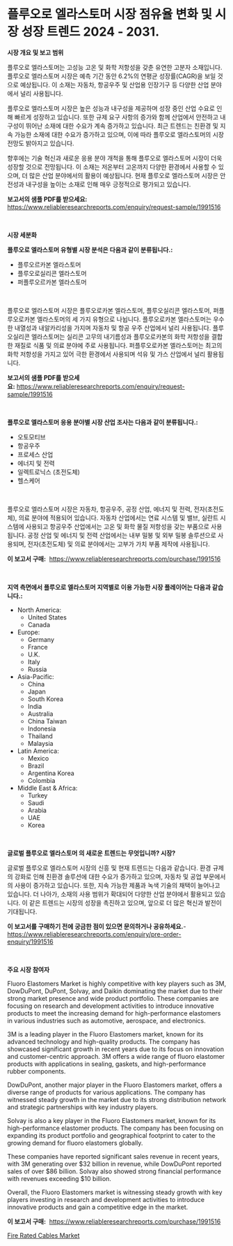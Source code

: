 <p><h1>플루오로 엘라스토머 시장 점유율 변화 및 시장 성장 트렌드 2024 - 2031.</h1></p><p><strong>시장 개요 및 보고 범위</strong></p>
<p><p>플루오로 엘라스토머는 고성능 고온 및 화학 저항성을 갖춘 유연한 고분자 소재입니다. 플루오로 엘라스토머 시장은 예측 기간 동안 6.2%의 연평균 성장률(CAGR)을 보일 것으로 예상됩니다. 이 소재는 자동차, 항공우주 및 산업용 인장기구 등 다양한 산업 분야에서 널리 사용됩니다.</p><p>플루오로 엘라스토머 시장은 높은 성능과 내구성을 제공하며 성장 중인 산업 수요로 인해 빠르게 성장하고 있습니다. 또한 규제 요구 사항의 증가와 함께 산업에서 안전하고 내구성이 뛰어난 소재에 대한 수요가 계속 증가하고 있습니다. 최근 트렌드는 친환경 및 지속 가능한 소재에 대한 수요가 증가하고 있으며, 이에 따라 플루오로 엘라스토머의 시장 전망도 밝아지고 있습니다.</p><p>향후에는 기술 혁신과 새로운 응용 분야 개척을 통해 플루오로 엘라스토머 시장이 더욱 성장할 것으로 전망됩니다. 이 소재는 저온부터 고온까지 다양한 환경에서 사용할 수 있으며, 더 많은 산업 분야에서의 활용이 예상됩니다. 현재 플루오로 엘라스토머 시장은 안전성과 내구성을 높이는 소재로 인해 매우 긍정적으로 평가되고 있습니다.</p></p>
<p><strong>보고서의 샘플 PDF를 받으세요:</strong> <a href="https://www.reliableresearchreports.com/enquiry/request-sample/1991516">https://www.reliableresearchreports.com/enquiry/request-sample/1991516</a></p>
<p>&nbsp;</p>
<p><strong>시장 세분화</strong></p>
<p><strong>플루오로 엘라스토머 유형별 시장 분석은 다음과 같이 분류됩니다.:</strong></p>
<p><ul><li>플루오르카본 엘라스토머</li><li>플루오로실리콘 엘라스토머</li><li>퍼플루오르카본 엘라스토머</li></ul></p>
<p>&nbsp;</p>
<p><p>플루오로 엘라스토머 시장은 플루오로카본 엘라스토머, 플루오실리콘 엘라스토머, 퍼플루오로카본 엘라스토머의 세 가지 유형으로 나뉩니다. 플루오로카본 엘라스토머는 우수한 내열성과 내알카리성을 가지며 자동차 및 항공 우주 산업에서 널리 사용됩니다. 플루오실리콘 엘라스토머는 실리콘 고무의 내기름성과 플루오로카본의 화학 저항성을 결합한 재질로 식품 및 의료 분야에 주로 사용됩니다. 퍼플루오로카본 엘라스토머는 최고의 화학 저항성을 가지고 있어 극한 환경에서 사용되며 석유 및 가스 산업에서 널리 활용됩니다.</p></p>
<p><strong>보고서의 샘플 PDF를 받으세요:</strong>&nbsp;<a href="https://www.reliableresearchreports.com/enquiry/request-sample/1991516">https://www.reliableresearchreports.com/enquiry/request-sample/1991516</a></p>
<p>&nbsp;</p>
<p><strong> 플루오로 엘라스토머 응용 분야별 시장 산업 조사는 다음과 같이 분류됩니다.:</strong></p>
<p><ul><li>오토모티브</li><li>항공우주</li><li>프로세스 산업</li><li>에너지 및 전력</li><li>일렉트로닉스 (초전도체)</li><li>헬스케어</li></ul></p>
<p>&nbsp;</p>
<p><p>플루오로 엘라스토머 시장은 자동차, 항공우주, 공정 산업, 에너지 및 전력, 전자(초전도체), 의료 분야에 적용되어 있습니다. 자동차 산업에서는 연료 시스템 및 밸브, 실란트 시스템에 사용되고 항공우주 산업에서는 고온 및 화학 물질 저항성을 갖는 부품으로 사용됩니다. 공정 산업 및 에너지 및 전력 산업에서는 내부 밀봉 및 외부 밀봉 솔루션으로 사용되며, 전자(초전도체) 및 의료 분야에서는 고부가 가치 부품 제작에 사용됩니다.</p></p>
<p><strong>이 보고서 구매:</strong>&nbsp; <a href="https://www.reliableresearchreports.com/purchase/1991516">https://www.reliableresearchreports.com/purchase/1991516</a></p>
<p>&nbsp;</p>
<p><strong>지역 측면에서 플루오로 엘라스토머 지역별로 이용 가능한 시장 플레이어는 다음과 같습니다.:</strong></p>
<p><ul>
    <li>
        North America:
        <ul>
            <li>United States</li>
            <li>Canada</li>
        </ul>
    </li>
    <li>
        Europe:
        <ul>
            <li>Germany</li>
            <li>France</li>
            <li>U.K.</li>
            <li>Italy</li>
            <li>Russia</li>
        </ul>
    </li>
    <li>
        Asia-Pacific:
        <ul>
            <li>China</li>
            <li>Japan</li>
            <li>South Korea</li>
            <li>India</li>
            <li>Australia</li>
            <li>China Taiwan</li>
            <li>Indonesia</li>
            <li>Thailand</li>
            <li>Malaysia</li>
        </ul>
    </li>
    <li>
        Latin America:
        <ul>
            <li>Mexico</li>
            <li>Brazil</li>
            <li>Argentina Korea</li>
            <li>Colombia</li>
        </ul>
    </li>
    <li>
        Middle East & Africa:
        <ul>
            <li>Turkey</li>
            <li>Saudi</li>
            <li>Arabia</li>
            <li>UAE</li>
            <li>Korea</li>
        </ul>
    </li>
    </ul></p>
<p>&nbsp;</p>
<p><strong>글로벌 플루오로 엘라스토머 의 새로운 트렌드는 무엇입니까? 시장?</strong></p>
<p><p>글로벌 플루오로 엘라스토머 시장의 신흥 및 현재 트렌드는 다음과 같습니다. 환경 규제의 강화로 인해 친환경 솔루션에 대한 수요가 증가하고 있으며, 자동차 및 공업 부문에서의 사용이 증가하고 있습니다. 또한, 지속 가능한 제품과 녹색 기술의 채택이 늘어나고 있습니다. 더 나아가, 소재의 사용 범위가 확대되어 다양한 산업 분야에서 활용되고 있습니다. 이 같은 트렌드는 시장의 성장을 촉진하고 있으며, 앞으로 더 많은 혁신과 발전이 기대됩니다.</p></p>
<p><strong>이 보고서를 구매하기 전에 궁금한 점이 있으면 문의하거나 공유하세요.</strong>- <a href="https://www.reliableresearchreports.com/enquiry/pre-order-enquiry/1991516">https://www.reliableresearchreports.com/enquiry/pre-order-enquiry/1991516</a></p>
<p>&nbsp;</p>
<p><strong>주요 시장 참여자</strong></p>
<p><p>Fluoro Elastomers Market is highly competitive with key players such as 3M, DowDuPont, DuPont, Solvay, and Daikin dominating the market due to their strong market presence and wide product portfolio. These companies are focusing on research and development activities to introduce innovative products to meet the increasing demand for high-performance elastomers in various industries such as automotive, aerospace, and electronics.</p><p>3M is a leading player in the Fluoro Elastomers market, known for its advanced technology and high-quality products. The company has showcased significant growth in recent years due to its focus on innovation and customer-centric approach. 3M offers a wide range of fluoro elastomer products with applications in sealing, gaskets, and high-performance rubber components.</p><p>DowDuPont, another major player in the Fluoro Elastomers market, offers a diverse range of products for various applications. The company has witnessed steady growth in the market due to its strong distribution network and strategic partnerships with key industry players.</p><p>Solvay is also a key player in the Fluoro Elastomers market, known for its high-performance elastomer products. The company has been focusing on expanding its product portfolio and geographical footprint to cater to the growing demand for fluoro elastomers globally.</p><p>These companies have reported significant sales revenue in recent years, with 3M generating over $32 billion in revenue, while DowDuPont reported sales of over $86 billion. Solvay also showed strong financial performance with revenues exceeding $10 billion.</p><p>Overall, the Fluoro Elastomers market is witnessing steady growth with key players investing in research and development activities to introduce innovative products and gain a competitive edge in the market.</p></p>
<p><strong>이 보고서 구매:</strong>&nbsp;&nbsp;<a href="https://www.reliableresearchreports.com/purchase/1991516">https://www.reliableresearchreports.com/purchase/1991516</a></p>
<p><p><a href="https://simplistic-meeting-7ee.notion.site/Fire-Rated-Cables-Market-Size-Focuses-on-Market-Dynamics-In-Depth-Analysis-and-Future-Projections-o-598e92c095b047ceb5bc3394b7327038">Fire Rated Cables Market</a></p></p>
